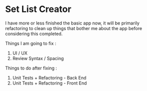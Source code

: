 # Set List Creator

I have more or less finished the basic app now, it will be primarily refactoring to clean up things that bother me about the app before considering this completed.

Things I am going to fix :
1) UI / UX
2) Review Syntax / Spacing

Things to do after fixing :
1) Unit Tests + Refactoring - Back End 
2) Unit Tests + Refactoring - Front End